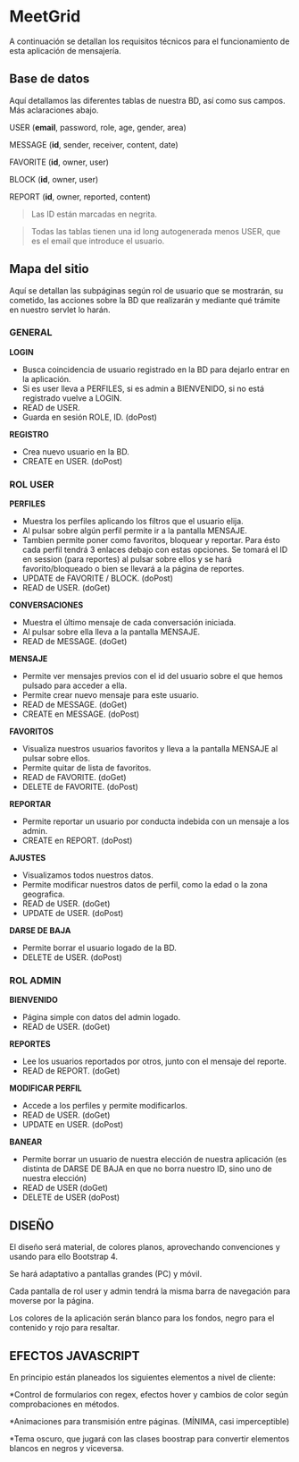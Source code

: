 # MeetGrid

A continuación se detallan los requisitos técnicos para el funcionamiento de esta aplicación de mensajería.


## Base de datos

Aquí detallamos las diferentes tablas de nuestra BD, así como sus campos. Más aclaraciones abajo.

USER (**email**, password, role, age, gender, area)

MESSAGE (**id**, sender, receiver, content, date)

FAVORITE (**id**, owner, user)

BLOCK (**id**, owner, user)

REPORT (**id**, owner, reported, content)

>Las ID están marcadas en negrita.

>Todas las tablas tienen una id long autogenerada menos USER, que es el email que introduce el usuario.

## Mapa del sitio

Aquí se detallan las subpáginas según rol de usuario que se mostrarán, su cometido, las acciones sobre la BD que realizarán y mediante qué trámite en nuestro servlet lo harán.

### GENERAL

**LOGIN**
* Busca coincidencia de usuario registrado en la BD para dejarlo entrar en la aplicación.
* Si es user lleva a PERFILES, si es admin a BIENVENIDO, si no está registrado vuelve a LOGIN.
* READ de USER.
* Guarda en sesión ROLE, ID. (doPost)

**REGISTRO** 
* Crea nuevo usuario en la BD.
* CREATE en USER. (doPost)


### ROL USER

**PERFILES**
* Muestra los perfiles aplicando los filtros que el usuario elija.
* Al pulsar sobre algún perfil permite ir a la pantalla MENSAJE. 
* Tambien permite poner como favoritos, bloquear y reportar. Para ésto cada perfil tendrá 3 enlaces debajo con estas opciones. Se tomará el ID en session (para reportes) al pulsar sobre ellos y se hará favorito/bloqueado o bien se llevará a la página de reportes.
* UPDATE de FAVORITE / BLOCK. (doPost)
* READ de USER. (doGet)

**CONVERSACIONES** 
* Muestra el último mensaje de cada conversación iniciada.
* Al pulsar sobre ella lleva a la pantalla MENSAJE. 
* READ de MESSAGE. (doGet)

**MENSAJE**
* Permite ver mensajes previos con el id del usuario sobre el que hemos pulsado para acceder a ella.
* Permite crear nuevo mensaje para este usuario.
* READ de MESSAGE. (doGet)
* CREATE en MESSAGE. (doPost)

**FAVORITOS**
* Visualiza nuestros usuarios favoritos y lleva a la pantalla MENSAJE al pulsar sobre ellos.
* Permite quitar de lista de favoritos.
* READ de FAVORITE. (doGet)
* DELETE de FAVORITE. (doPost)

**REPORTAR**
* Permite reportar un usuario por conducta indebida con un mensaje a los admin.
* CREATE en REPORT. (doPost)

**AJUSTES**
* Visualizamos todos nuestros datos.
* Permite modificar nuestros datos de perfil, como la edad o la zona geografica.
* READ de USER. (doGet)
* UPDATE de USER. (doPost)

**DARSE DE BAJA**
* Permite borrar el usuario logado de la BD.
* DELETE de USER. (doPost)

### ROL ADMIN

**BIENVENIDO**
* Página simple con datos del admin logado.
* READ de USER. (doGet)

**REPORTES**
* Lee los usuarios reportados por otros, junto con el mensaje del reporte.
* READ de REPORT. (doGet)

**MODIFICAR PERFIL**
* Accede a los perfiles y permite modificarlos.
* READ de USER. (doGet)
* UPDATE en USER. (doPost)

**BANEAR**
* Permite borrar un usuario de nuestra elección de nuestra aplicación (es distinta de DARSE DE BAJA en que no borra nuestro ID, sino uno de nuestra elección)
* READ de USER (doGet)
* DELETE de USER (doPost)

## DISEÑO

El diseño será material, de colores planos, aprovechando convenciones y usando para ello Bootstrap 4.

Se hará adaptativo a pantallas grandes (PC) y móvil.

Cada pantalla de rol user y admin tendrá la misma barra de navegación para moverse por la página.

Los colores de la aplicación serán blanco para los fondos, negro para el contenido y rojo para resaltar.

## EFECTOS JAVASCRIPT
En principio están planeados los siguientes elementos a nivel de cliente:

*Control de formularios con regex, efectos hover y cambios de color según comprobaciones en métodos.

*Animaciones para transmisión entre páginas. (MÍNIMA, casi imperceptible)

*Tema oscuro, que jugará con las clases boostrap para convertir elementos blancos en negros y viceversa.
